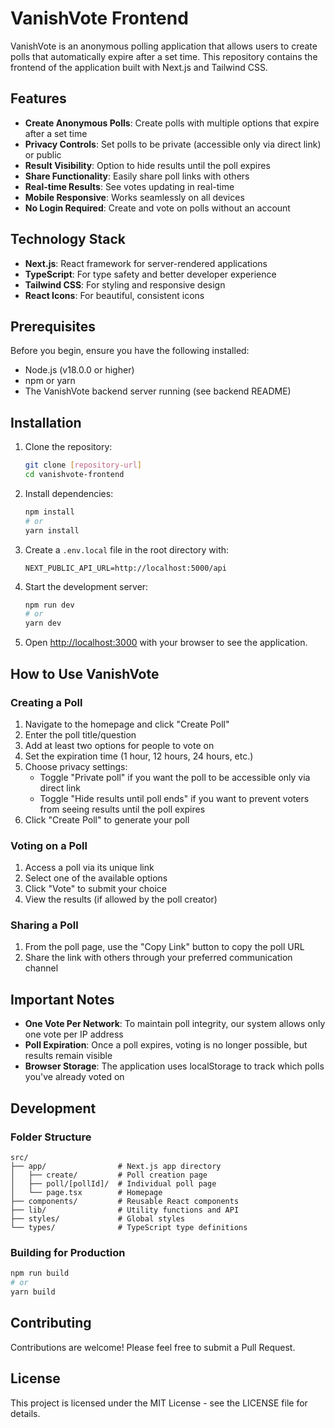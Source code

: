 # VanishVote Frontend

VanishVote is an anonymous polling application that allows users to create polls that automatically expire after a set time. This repository contains the frontend of the application built with Next.js and Tailwind CSS.

## Features

- **Create Anonymous Polls**: Create polls with multiple options that expire after a set time
- **Privacy Controls**: Set polls to be private (accessible only via direct link) or public
- **Result Visibility**: Option to hide results until the poll expires
- **Share Functionality**: Easily share poll links with others
- **Real-time Results**: See votes updating in real-time
- **Mobile Responsive**: Works seamlessly on all devices
- **No Login Required**: Create and vote on polls without an account

## Technology Stack

- **Next.js**: React framework for server-rendered applications
- **TypeScript**: For type safety and better developer experience
- **Tailwind CSS**: For styling and responsive design
- **React Icons**: For beautiful, consistent icons

## Prerequisites

Before you begin, ensure you have the following installed:
- Node.js (v18.0.0 or higher)
- npm or yarn
- The VanishVote backend server running (see backend README)

## Installation

1. Clone the repository:
   ```bash
   git clone [repository-url]
   cd vanishvote-frontend
   ```

2. Install dependencies:
   ```bash
   npm install
   # or
   yarn install
   ```

3. Create a `.env.local` file in the root directory with:
   ```
   NEXT_PUBLIC_API_URL=http://localhost:5000/api
   ```

4. Start the development server:
   ```bash
   npm run dev
   # or
   yarn dev
   ```

5. Open [http://localhost:3000](http://localhost:3000) with your browser to see the application.

## How to Use VanishVote

### Creating a Poll

1. Navigate to the homepage and click "Create Poll"
2. Enter the poll title/question
3. Add at least two options for people to vote on
4. Set the expiration time (1 hour, 12 hours, 24 hours, etc.)
5. Choose privacy settings:
   - Toggle "Private poll" if you want the poll to be accessible only via direct link
   - Toggle "Hide results until poll ends" if you want to prevent voters from seeing results until the poll expires
6. Click "Create Poll" to generate your poll

### Voting on a Poll

1. Access a poll via its unique link
2. Select one of the available options
3. Click "Vote" to submit your choice
4. View the results (if allowed by the poll creator)

### Sharing a Poll

1. From the poll page, use the "Copy Link" button to copy the poll URL
2. Share the link with others through your preferred communication channel

## Important Notes

- **One Vote Per Network**: To maintain poll integrity, our system allows only one vote per IP address
- **Poll Expiration**: Once a poll expires, voting is no longer possible, but results remain visible
- **Browser Storage**: The application uses localStorage to track which polls you've already voted on

## Development

### Folder Structure
```
src/
├── app/                # Next.js app directory
│   ├── create/         # Poll creation page
│   ├── poll/[pollId]/  # Individual poll page
│   └── page.tsx        # Homepage
├── components/         # Reusable React components
├── lib/                # Utility functions and API
├── styles/             # Global styles
└── types/              # TypeScript type definitions
```

### Building for Production

```bash
npm run build
# or
yarn build
```

## Contributing

Contributions are welcome! Please feel free to submit a Pull Request.

## License

This project is licensed under the MIT License - see the LICENSE file for details.
